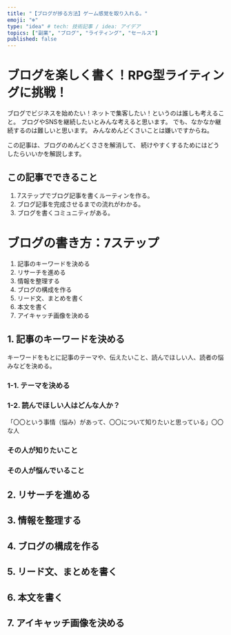 ```yaml
---
title: "【ブログが捗る方法】ゲーム感覚を取り入れる。"
emoji: "❄"
type: "idea" # tech: 技術記事 / idea: アイデア
topics: ["副業", "ブログ", "ライティング", "セールス"]
published: false
---
```


# ブログを楽しく書く！RPG型ライティングに挑戦！
ブログでビジネスを始めたい！ネットで集客したい！というのは誰しも考えること。
ブログやSNSを継続したいとみんな考えると思います。
でも、なかなか継続するのは難しいと思います。
みんなめんどくさいことは嫌いですからね。

この記事は、ブログのめんどくささを解消して、
続けやすくするためにはどうしたらいいかを解説します。

## この記事でできること
1. 7ステップでブログ記事を書くルーティンを作る。
2. ブログ記事を完成させるまでの流れがわかる。
3. ブログを書くコミュニティがある。

# ブログの書き方：7ステップ
1. 記事のキーワードを決める
2. リサーチを進める
3. 情報を整理する
4. ブログの構成を作る
5. リード文、まとめを書く
6. 本文を書く
7. アイキャッチ画像を決める

## 1. 記事のキーワードを決める
キーワードをもとに記事のテーマや、伝えたいこと、読んでほしい人、読者の悩みなどを決める。
### 1-1. テーマを決める

### 1-2. 読んでほしい人はどんな人か？
「〇〇という事情（悩み）があって、〇〇について知りたいと思っている」〇〇な人
### その人が知りたいこと
### その人が悩んでいること

## 2. リサーチを進める
## 3. 情報を整理する
## 4. ブログの構成を作る
## 5. リード文、まとめを書く
## 6. 本文を書く
## 7. アイキャッチ画像を決める
